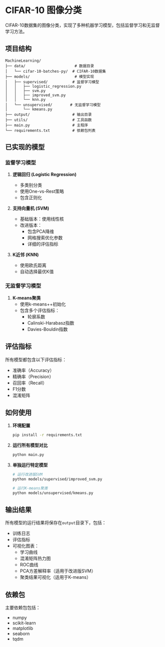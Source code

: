 # CIFAR-10 图像分类

CIFAR-10数据集的图像分类，实现了多种机器学习模型，包括监督学习和无监督学习方法。

## 项目结构

```
MachineLearning/
├── data/                      # 数据目录
│   └── cifar-10-batches-py/  # CIFAR-10数据集
├── models/                    # 模型实现
│   ├── supervised/           # 监督学习模型
│   │   ├── logistic_regression.py
│   │   ├── svm.py
│   │   ├── improved_svm.py
│   │   └── knn.py
│   └── unsupervised/        # 无监督学习模型
│       └── kmeans.py
├── output/                   # 输出目录
├── utils/                    # 工具函数
├── main.py                   # 主程序
└── requirements.txt          # 依赖包列表
```

## 已实现的模型

### 监督学习模型

1. **逻辑回归 (Logistic Regression)**
   - 多类别分类
   - 使用One-vs-Rest策略
   - 包含正则化

2. **支持向量机 (SVM)**
   - 基础版本：使用线性核
   - 改进版本：
     - 包含PCA降维
     - 网格搜索优化参数
     - 详细的评估指标

3. **K近邻 (KNN)**
   - 使用欧氏距离
   - 自动选择最优K值

### 无监督学习模型

1. **K-means聚类**
   - 使用k-means++初始化
   - 包含多个评估指标：
     - 轮廓系数
     - Calinski-Harabasz指数
     - Davies-Bouldin指数


## 评估指标

所有模型都包含以下评估指标：
- 准确率（Accuracy）
- 精确率（Precision）
- 召回率（Recall）
- F1分数
- 混淆矩阵

## 如何使用

1. **环境配置**
   ```bash
   pip install -r requirements.txt
   ```

2. **运行所有模型对比**
   ```bash
   python main.py
   ```

3. **单独运行特定模型**
   ```bash
   # 运行改进版SVM
   python models/supervised/improved_svm.py
   
   # 运行K-means聚类
   python models/unsupervised/kmeans.py
   ```

## 输出结果

所有模型的运行结果将保存在`output`目录下，包括：
- 训练日志
- 评估指标
- 可视化图表：
  - 学习曲线
  - 混淆矩阵热力图
  - ROC曲线
  - PCA方差解释率（适用于改进版SVM）
  - 聚类结果可视化（适用于K-means）

## 依赖包

主要依赖包包括：
- numpy
- scikit-learn
- matplotlib
- seaborn
- tqdm


